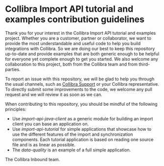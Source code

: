 Collibra Import API tutorial and examples contribution guidelines
=======

Thank you for your interest in the Collibra Import API tutorial and examples project. Whether you are a customer, partner or collaborator, we want to provide the most understandable and useful code to help you build integrations with Collibra. So we are doing our best to keep this repository up-to-date and provide examples that are both generic enough to be helpful for everyone yet complete enough to get you started. We also welcome any collaboration to this project, both from the Collibra team and from third-parties.

To report an issue with this repository, we will be glad to help you through the usual channels, such as [Collibra Support](https://support.collibra.com/) or your Collibra representative. To directly submit some improvements to the code, we welcome any pull request and we will review it as soon as we can.

When contributing to this repository, you should be mindful of the following principles:
- Use *import-api-java-client* as a generic module for building an import client you can base an application on.
- Use *import-api-tutorial* for simple applications that showcase how to use the different features of the import and synchronization components. Each tutorial application is based on reading one source file and is as linear as possible.
- The *data-quality* is an example of a full simple application. 

The Collibra Inbound team.
